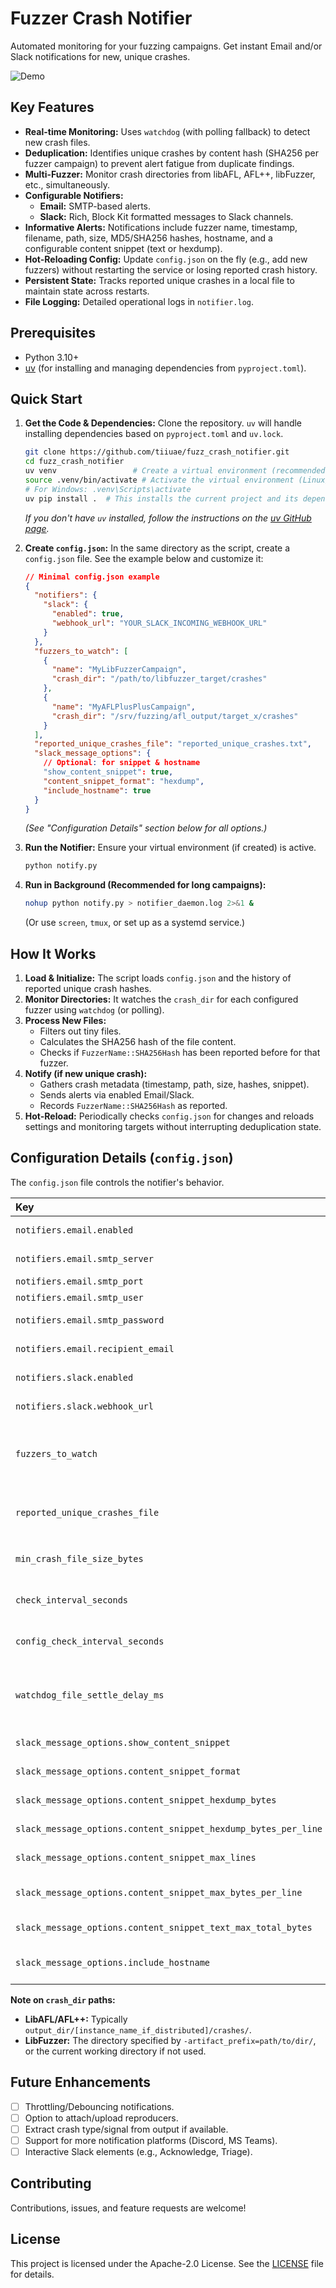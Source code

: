 # Fuzzer Crash Notifier

Automated monitoring for your fuzzing campaigns. Get instant Email and/or Slack notifications for new, unique crashes.

![Demo](img/demo.png)

## Key Features

- **Real-time Monitoring:** Uses `watchdog` (with polling fallback) to detect new crash files.
- **Deduplication:** Identifies unique crashes by content hash (SHA256 per fuzzer campaign) to prevent alert fatigue from duplicate findings.
- **Multi-Fuzzer:** Monitor crash directories from libAFL, AFL++, libFuzzer, etc., simultaneously.
- **Configurable Notifiers:**
  - **Email:** SMTP-based alerts.
  - **Slack:** Rich, Block Kit formatted messages to Slack channels.
- **Informative Alerts:** Notifications include fuzzer name, timestamp, filename, path, size, MD5/SHA256 hashes, hostname, and a configurable content snippet (text or hexdump).
- **Hot-Reloading Config:** Update `config.json` on the fly (e.g., add new fuzzers) without restarting the service or losing reported crash history.
- **Persistent State:** Tracks reported unique crashes in a local file to maintain state across restarts.
- **File Logging:** Detailed operational logs in `notifier.log`.

## Prerequisites

- Python 3.10+
- [uv](https://github.com/astral-sh/uv) (for installing and managing dependencies from `pyproject.toml`).

## Quick Start

1.  **Get the Code & Dependencies:**
    Clone the repository. `uv` will handle installing dependencies based on `pyproject.toml` and `uv.lock`.

    ```bash
    git clone https://github.com/tiiuae/fuzz_crash_notifier.git
    cd fuzz_crash_notifier
    uv venv                 # Create a virtual environment (recommended)
    source .venv/bin/activate # Activate the virtual environment (Linux/macOS)
    # For Windows: .venv\Scripts\activate
    uv pip install .  # This installs the current project and its dependencies
    ```

    _If you don't have `uv` installed, follow the instructions on the [uv GitHub page](https://github.com/astral-sh/uv)._

2.  **Create `config.json`:**
    In the same directory as the script, create a `config.json` file. See the example below and customize it:

    ```json
    // Minimal config.json example
    {
      "notifiers": {
        "slack": {
          "enabled": true,
          "webhook_url": "YOUR_SLACK_INCOMING_WEBHOOK_URL"
        }
      },
      "fuzzers_to_watch": [
        {
          "name": "MyLibFuzzerCampaign",
          "crash_dir": "/path/to/libfuzzer_target/crashes"
        },
        {
          "name": "MyAFLPlusPlusCampaign",
          "crash_dir": "/srv/fuzzing/afl_output/target_x/crashes"
        }
      ],
      "reported_unique_crashes_file": "reported_unique_crashes.txt",
      "slack_message_options": {
        // Optional: for snippet & hostname
        "show_content_snippet": true,
        "content_snippet_format": "hexdump",
        "include_hostname": true
      }
    }
    ```

    _(See "Configuration Details" section below for all options.)_

3.  **Run the Notifier:**
    Ensure your virtual environment (if created) is active.

    ```bash
    python notify.py
    ```

4.  **Run in Background (Recommended for long campaigns):**
    ```bash
    nohup python notify.py > notifier_daemon.log 2>&1 &
    ```
    (Or use `screen`, `tmux`, or set up as a systemd service.)

## How It Works

1.  **Load & Initialize:** The script loads `config.json` and the history of reported unique crash hashes.
2.  **Monitor Directories:** It watches the `crash_dir` for each configured fuzzer using `watchdog` (or polling).
3.  **Process New Files:**
    - Filters out tiny files.
    - Calculates the SHA256 hash of the file content.
    - Checks if `FuzzerName::SHA256Hash` has been reported before for that fuzzer.
4.  **Notify (if new unique crash):**
    - Gathers crash metadata (timestamp, path, size, hashes, snippet).
    - Sends alerts via enabled Email/Slack.
    - Records `FuzzerName::SHA256Hash` as reported.
5.  **Hot-Reload:** Periodically checks `config.json` for changes and reloads settings and monitoring targets without interrupting deduplication state.

## Configuration Details (`config.json`)

The `config.json` file controls the notifier's behavior.

| Key                                                            | Type    | Default Value                   | Description                                                                                           |
| :------------------------------------------------------------- | :------ | :------------------------------ | :---------------------------------------------------------------------------------------------------- |
| `notifiers.email.enabled`                                      | boolean | `false`                         | Enable email notifications.                                                                           |
| `notifiers.email.smtp_server`                                  | string  |                                 | SMTP server hostname.                                                                                 |
| `notifiers.email.smtp_port`                                    | integer | `587`                           | SMTP server port.                                                                                     |
| `notifiers.email.smtp_user`                                    | string  |                                 | SMTP username.                                                                                        |
| `notifiers.email.smtp_password`                                | string  |                                 | SMTP password or app password.                                                                        |
| `notifiers.email.recipient_email`                              | string  |                                 | Email address to send notifications to.                                                               |
| `notifiers.slack.enabled`                                      | boolean | `false`                         | Enable Slack notifications.                                                                           |
| `notifiers.slack.webhook_url`                                  | string  |                                 | Slack Incoming Webhook URL.                                                                           |
| `fuzzers_to_watch`                                             | array   | `[]`                            | List of fuzzer campaigns to monitor. Each object needs `name` (string) and `crash_dir` (string path). |
| `reported_unique_crashes_file`                                 | string  | `"reported_unique_crashes.txt"` | File to store `FuzzerName::SHA256Hash` of reported crashes for deduplication.                         |
| `min_crash_file_size_bytes`                                    | integer | `1`                             | Minimum file size (bytes) to consider as a crash.                                                     |
| `check_interval_seconds`                                       | integer | `10`                            | Polling interval (seconds) if `watchdog` is unavailable.                                              |
| `config_check_interval_seconds`                                | integer | `60`                            | How often to check `config.json` for changes.                                                         |
| `watchdog_file_settle_delay_ms`                                | integer | `500`                           | Delay (ms) after file creation (in watchdog mode) before processing, to ensure file is fully written. |
| `slack_message_options.show_content_snippet`                   | boolean | `true`                          | Include content snippet in Slack messages.                                                            |
| `slack_message_options.content_snippet_format`                 | string  | `"hexdump"`                     | Snippet format: `"hexdump"` or `"text"`.                                                              |
| `slack_message_options.content_snippet_hexdump_bytes`          | integer | `64`                            | Total bytes for hexdump snippet.                                                                      |
| `slack_message_options.content_snippet_hexdump_bytes_per_line` | integer | `16`                            | Bytes per line in hexdump.                                                                            |
| `slack_message_options.content_snippet_max_lines`              | integer | `5`                             | Max lines for text snippet.                                                                           |
| `slack_message_options.content_snippet_max_bytes_per_line`     | integer | `100`                           | Max bytes per line for text snippet (before truncation).                                              |
| `slack_message_options.content_snippet_text_max_total_bytes`   | integer | `1024`                          | Max total bytes to read for text snippet.                                                             |
| `slack_message_options.include_hostname`                       | boolean | `true`                          | Include notifier's hostname in Slack messages.                                                        |

**Note on `crash_dir` paths:**

- **LibAFL/AFL++:** Typically `output_dir/[instance_name_if_distributed]/crashes/`.
- **LibFuzzer:** The directory specified by `-artifact_prefix=path/to/dir/`, or the current working directory if not used.

## Future Enhancements

- [ ] Throttling/Debouncing notifications.
- [ ] Option to attach/upload reproducers.
- [ ] Extract crash type/signal from output if available.
- [ ] Support for more notification platforms (Discord, MS Teams).
- [ ] Interactive Slack elements (e.g., Acknowledge, Triage).

## Contributing

Contributions, issues, and feature requests are welcome!

## License

This project is licensed under the Apache-2.0 License. See the [LICENSE](LICENSE) file for details.
